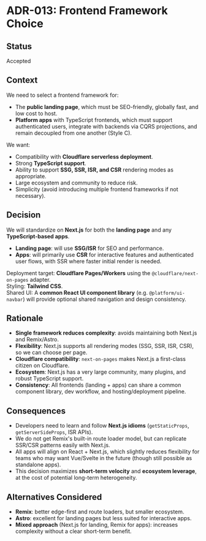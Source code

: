 # ADR-013: Frontend Framework Choice

## Status

Accepted

## Context

We need to select a frontend framework for:

- The **public landing page**, which must be SEO-friendly, globally fast, and low cost to host.
- **Platform apps** with TypeScript frontends, which must support authenticated users, integrate with backends via CQRS projections, and remain decoupled from one another (Style C).

We want:

- Compatibility with **Cloudflare serverless deployment**.
- Strong **TypeScript support**.
- Ability to support **SSG, SSR, ISR, and CSR** rendering modes as appropriate.
- Large ecosystem and community to reduce risk.
- Simplicity (avoid introducing multiple frontend frameworks if not necessary).

## Decision

We will standardize on **Next.js** for both the **landing page** and any **TypeScript-based apps**.

- **Landing page**: will use **SSG/ISR** for SEO and performance.
- **Apps**: will primarily use **CSR** for interactive features and authenticated user flows, with SSR where faster initial render is needed.

Deployment target: **Cloudflare Pages/Workers** using the `@cloudflare/next-on-pages` adapter.  
Styling: **Tailwind CSS**.  
Shared UI: A **common React UI component library** (e.g. `@platform/ui-navbar`) will provide optional shared navigation and design consistency.

## Rationale

- **Single framework reduces complexity**: avoids maintaining both Next.js and Remix/Astro.  
- **Flexibility**: Next.js supports all rendering modes (SSG, SSR, ISR, CSR), so we can choose per page.  
- **Cloudflare compatibility**: `next-on-pages` makes Next.js a first-class citizen on Cloudflare.  
- **Ecosystem**: Next.js has a very large community, many plugins, and robust TypeScript support.  
- **Consistency**: All frontends (landing + apps) can share a common component library, dev workflow, and hosting/deployment pipeline.  

## Consequences

- Developers need to learn and follow **Next.js idioms** (`getStaticProps`, `getServerSideProps`, ISR APIs).  
- We do not get Remix's built-in route loader model, but can replicate SSR/CSR patterns easily with Next.js.  
- All apps will align on React + Next.js, which slightly reduces flexibility for teams who may want Vue/Svelte in the future (though still possible as standalone apps).  
- This decision maximizes **short-term velocity** and **ecosystem leverage**, at the cost of potential long-term heterogeneity.

## Alternatives Considered

- **Remix**: better edge-first and route loaders, but smaller ecosystem.  
- **Astro**: excellent for landing pages but less suited for interactive apps.  
- **Mixed approach** (Next.js for landing, Remix for apps): increases complexity without a clear short-term benefit.  
